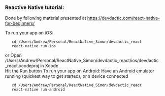 ### Reactive Native tutorial:

Done by following material presented at
https://devdactic.com/react-native-for-beginners/

To run your app on iOS:  
```
   cd /Users/Andrew/Personal/ReactNative_Simon/devdactic_react  
   react-native run-ios
```
   or
   Open /Users/Andrew/Personal/ReactNative_Simon/devdactic_react/ios/devdactic_react.xcodeproj in Xcode  
   Hit the Run button
To run your app on Android:
   Have an Android emulator running (quickest way to get started), or a device connected  
```
   cd /Users/Andrew/Personal/ReactNative_Simon/devdactic_react  
   react-native run-android
```
